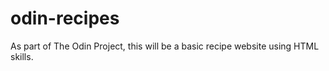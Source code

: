 # odin-recipes

As part of The Odin Project, this will be a basic recipe website using HTML skills.
